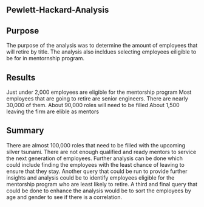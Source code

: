 ## Pewlett-Hackard-Analysis
## Purpose

The purpose of the analysis was to determine the amount of employees that will retire by title.  The analysis also incldues selecting employees eiligible to be  for in mentornship program.

## Results

Just under 2,000 employees are eligible for the mentorship program
Most employees that are going to retire are senior engineers.  There are nearly 30,000 of them.
About 90,000 roles will need to be filled
About 1,500 leaving the firm are elible as mentors

## Summary
There are almost 100,000 roles that need to be filled with the upcoming silver tsunami. There are not enough qualified and ready mentors to service the next generation of employees. Further analysis can be done which could include finding the employees with the least chance of leaving to ensure that they stay.  Another query that could be run to provide further insights and analysis could be to identify employees eligible for the mentorship program who are least likely to retire. A third and final query that could be done to enhance the analysis would be to sort the employees by age and gender to see if there is a correlation.  

